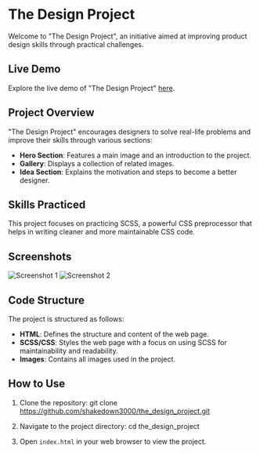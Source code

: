 # The Design Project

Welcome to "The Design Project", an initiative aimed at improving product design skills through practical challenges.

## Live Demo

Explore the live demo of "The Design Project" [here](https://shakedown3000.github.io/the_design_project/).

## Project Overview

"The Design Project" encourages designers to solve real-life problems and improve their skills through various sections:

- **Hero Section**: Features a main image and an introduction to the project.
- **Gallery**: Displays a collection of related images.
- **Idea Section**: Explains the motivation and steps to become a better designer.

## Skills Practiced

This project focuses on practicing SCSS, a powerful CSS preprocessor that helps in writing cleaner and more maintainable CSS code.

## Screenshots

![Screenshot 1](./assets/screenshots/screenshot1.png)
![Screenshot 2](./assets/screenshots/screenshot2.png)

## Code Structure

The project is structured as follows:

- **HTML**: Defines the structure and content of the web page.
- **SCSS/CSS**: Styles the web page with a focus on using SCSS for maintainability and readability.
- **Images**: Contains all images used in the project.

## How to Use

1. Clone the repository:
   git clone https://github.com/shakedown3000/the_design_project.git

2. Navigate to the project directory:
   cd the_design_project

3. Open `index.html` in your web browser to view the project.
